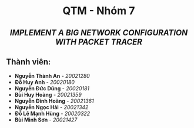 # <p align="center"> QTM - Nhóm 7 <p>
## <p align="center">***IMPLEMENT  A BIG NETWORK CONFIGURATION WITH PACKET TRACER*** <p>
## Thành viên:
  - **Nguyễn Thành An** - *20021280*
  - **Đỗ Huy Anh** - *20020180*
  - **Nguyễn Đức Dũng** - *20020181*
  - **Bùi Huy Hoàng** - *20021359*
  - **Nguyễn Đình Hoàng** - *20021361*
  - **Nguyễn Ngọc Hải** - *20021342*
  - **Đỗ Lê Mạnh Hùng** - *20020322*
  - **Bùi Minh Sơn** - *20021427*
